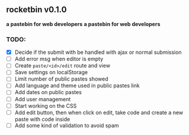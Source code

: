 ## rocketbin v0.1.0 

**a pastebin for web developers**
**a pastebin for web developers**

### TODO:

- [x] Decide if the submit with be handled with ajax or normal submission
- [ ] Add error msg when editor is empty
- [ ] Create `paste/<id>/edit` route and view
- [ ] Save settings on localStorage
- [ ] Limit number of public pastes showed
- [ ] Add language and theme used in public pastes link
- [ ] Add dates on public pastes
- [ ] Add user management
- [ ] Start working on the CSS
- [ ] Add edit button, then when click on edit, take code and create a new paste with code inside
- [ ] Add some kind of validation to avoid spam

